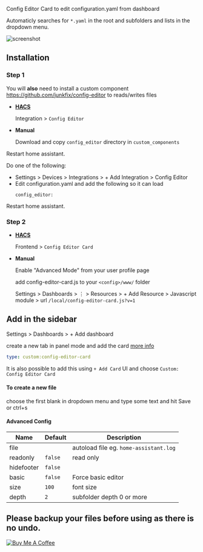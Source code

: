 
Config Editor Card to edit configuration.yaml from dashboard

Automaticly searches for `*.yaml` in the root and subfolders and lists in the dropdown menu.


![screenshot](https://github.com/junkfix/config-editor-card/raw/main/screenshot.png)



## Installation

### Step 1
You will **also** need to install a custom component https://github.com/junkfix/config-editor to reads/writes files

* **[HACS](https://hacs.xyz/)**

  Integration > `Config Editor`  


* **Manual**

  Download and copy `config_editor` directory in `custom_components` 

Restart home assistant.

Do one of the following:

* Settings > Devices > Integrations > + Add Integration > Config Editor
* Edit configuration.yaml and add the following so it can load
   ```
   config_editor:
   ```


Restart home assistant.

### Step 2


* **[HACS](https://hacs.xyz/)**

  Frontend > `Config Editor Card`  

* **Manual** 
  
  Enable "Advanced Mode" from your user profile page
  
  add config-editor-card.js to your `<config>/www/` folder
  
   Settings > Dashboards > ⋮ > Resources > + Add Resource > Javascript module > url `/local/config-editor-card.js?v=1`




## Add in the sidebar 

Settings > Dashboards > + Add dashboard
 
create a new tab in panel mode and add the card [more info](https://github.com/junkfix/config-editor-card/issues/29)
```yaml
type: custom:config-editor-card
```


It is also possible to add this using `+ Add Card` UI and choose `Custom: Config Editor Card`

#### To create a new file 
choose the first blank in dropdown menu and type some text and hit Save or ctrl+s

#### Advanced Config

| Name | Default | Description
| ---- | ------- | -----------
| file |  | autoload file eg. `home-assistant.log`
| readonly | `false` | read only
| hidefooter | `false` | 
| basic | `false` | Force basic editor
| size | `100` | font size
| depth | `2` | subfolder depth 0 or more

Please backup your files before using as there is no undo.
---

<a href="https://www.buymeacoffee.com/htmltiger" target="_blank"><img src="https://www.buymeacoffee.com/assets/img/custom_images/white_img.png" alt="Buy Me A Coffee"></a>
